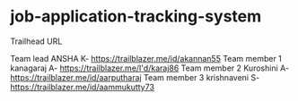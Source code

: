 # job-application-tracking-system

Trailhead URL

Team lead ANSHA K- https://trailblazer.me/id/akannan55
Team member 1 kanagaraj A- https://trailblazer.me/I'd/karaj86
Team member 2 Kuroshini A- https://trailblazer.me/id/aarputharaj
Team member 3 krishnaveni S- https://trailblazer.me/id/aammukutty73
